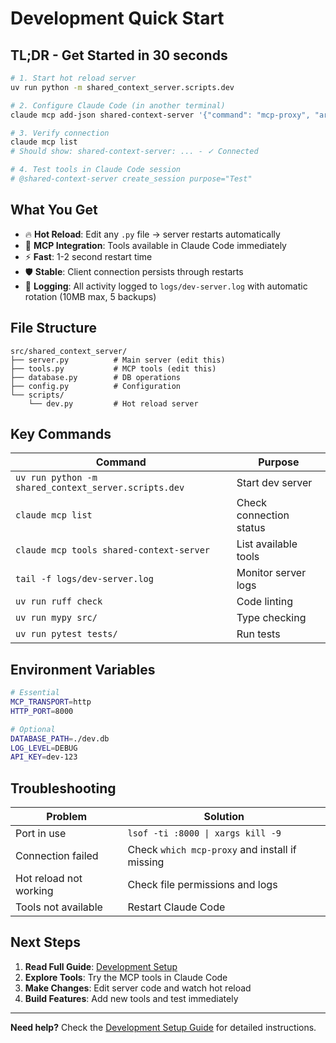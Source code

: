 # Development Quick Start

## TL;DR - Get Started in 30 seconds

```bash
# 1. Start hot reload server
uv run python -m shared_context_server.scripts.dev

# 2. Configure Claude Code (in another terminal)
claude mcp add-json shared-context-server '{"command": "mcp-proxy", "args": ["--transport=streamablehttp", "http://localhost:8000/mcp/"]}'

# 3. Verify connection
claude mcp list
# Should show: shared-context-server: ... - ✓ Connected

# 4. Test tools in Claude Code session
# @shared-context-server create_session purpose="Test"
```

## What You Get

- 🔥 **Hot Reload**: Edit any `.py` file → server restarts automatically
- 🔗 **MCP Integration**: Tools available in Claude Code immediately
- ⚡ **Fast**: 1-2 second restart time
- 🛡️ **Stable**: Client connection persists through restarts
- 📝 **Logging**: All activity logged to `logs/dev-server.log` with automatic rotation (10MB max, 5 backups)

## File Structure

```
src/shared_context_server/
├── server.py          # Main server (edit this)
├── tools.py           # MCP tools (edit this)
├── database.py        # DB operations
├── config.py          # Configuration
└── scripts/
    └── dev.py         # Hot reload server
```

## Key Commands

| Command | Purpose |
|---------|---------|
| `uv run python -m shared_context_server.scripts.dev` | Start dev server |
| `claude mcp list` | Check connection status |
| `claude mcp tools shared-context-server` | List available tools |
| `tail -f logs/dev-server.log` | Monitor server logs |
| `uv run ruff check` | Code linting |
| `uv run mypy src/` | Type checking |
| `uv run pytest tests/` | Run tests |

## Environment Variables

```bash
# Essential
MCP_TRANSPORT=http
HTTP_PORT=8000

# Optional
DATABASE_PATH=./dev.db
LOG_LEVEL=DEBUG
API_KEY=dev-123
```

## Troubleshooting

| Problem | Solution |
|---------|----------|
| Port in use | `lsof -ti :8000 \| xargs kill -9` |
| Connection failed | Check `which mcp-proxy` and install if missing |
| Hot reload not working | Check file permissions and logs |
| Tools not available | Restart Claude Code |

## Next Steps

1. **Read Full Guide**: [Development Setup](./development-setup.md)
2. **Explore Tools**: Try the MCP tools in Claude Code
3. **Make Changes**: Edit server code and watch hot reload
4. **Build Features**: Add new tools and test immediately

---

**Need help?** Check the [Development Setup Guide](./development-setup.md) for detailed instructions.

